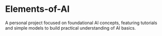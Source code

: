# Elements-of-AI
A personal project focused on foundational AI concepts, featuring tutorials and simple models to build practical understanding of AI basics.
